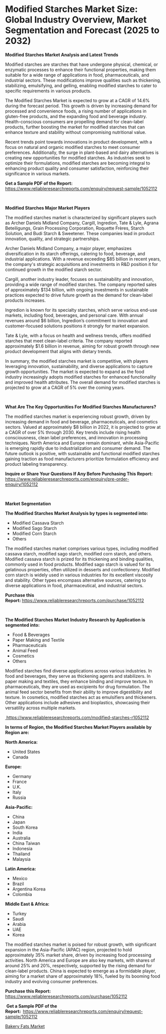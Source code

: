 <p><h1>Modified Starches Market Size: Global Industry Overview, Market Segmentation and Forecast (2025 to 2032)</h1></p><p><strong>Modified Starches Market Analysis and Latest Trends</strong></p>
<p><p>Modified starches are starches that have undergone physical, chemical, or enzymatic processes to enhance their functional properties, making them suitable for a wide range of applications in food, pharmaceuticals, and industrial sectors. These modifications improve qualities such as thickening, stabilizing, emulsifying, and gelling, enabling modified starches to cater to specific requirements in various products.</p><p>The Modified Starches Market is expected to grow at a CAGR of 14.6% during the forecast period. This growth is driven by increasing demand for processed and convenience foods, a rising number of applications in gluten-free products, and the expanding food and beverage industry. Health-conscious consumers are propelling demand for clean-label products, further boosting the market for modified starches that can enhance texture and stability without compromising nutritional value.</p><p>Recent trends point towards innovations in product development, with a focus on natural and organic modified starches to meet consumer preferences. Additionally, the surge in plant-based and dairy alternatives is creating new opportunities for modified starches. As industries seek to optimize their formulations, modified starches are becoming integral to enhancing product quality and consumer satisfaction, reinforcing their significance in various markets.</p></p>
<p><strong>Get a Sample PDF of the Report:&nbsp;</strong> <a href="https://www.reliableresearchreports.com/enquiry/request-sample/1052112?utm_campaign=3054&utm_medium=2&utm_source=Github&utm_content=ia&utm_term=07042025&utm_id=modified-starches">https://www.reliableresearchreports.com/enquiry/request-sample/1052112</a></p>
<p>&nbsp;</p>
<p><strong>Modified Starches Major Market Players</strong></p>
<p><p>The modified starches market is characterized by significant players such as Archer Daniels Midland Company, Cargill, Ingredion, Tate & Lyle, Agrana Beteiligungs, Grain Processing Corporation, Roquette Frères, Starch Solution, and Budi Starch & Sweetener. These companies lead in product innovation, quality, and strategic partnerships.</p><p>Archer Daniels Midland Company, a major player, emphasizes diversification in its starch offerings, catering to food, beverage, and industrial applications. With a revenue exceeding $85 billion in recent years, the company's strategic acquisitions and investments in R&D position it for continued growth in the modified starch sector.</p><p>Cargill, another industry leader, focuses on sustainability and innovation, providing a wide range of modified starches. The company reported sales of approximately $134 billion, with ongoing investments in sustainable practices expected to drive future growth as the demand for clean-label products increases.</p><p>Ingredion is known for its specialty starches, which serve various end-use markets, including food, beverages, and personal care. With annual revenues around $6 billion, Ingredion’s commitment to innovation and customer-focused solutions positions it strongly for market expansion.</p><p>Tate & Lyle, with a focus on health and wellness trends, offers modified starches that meet clean-label criteria. The company reported approximately $1.6 billion in revenue, aiming for robust growth through new product development that aligns with dietary trends.</p><p>In summary, the modified starches market is competitive, with players leveraging innovation, sustainability, and diverse applications to capture growth opportunities. The market is expected to expand as the food industry increasingly adopts modified starches for enhanced functionality and improved health attributes. The overall demand for modified starches is projected to grow at a CAGR of 5% over the coming years.</p></p>
<p>&nbsp;</p>
<p><strong>What Are The Key Opportunities For Modified Starches Manufacturers?</strong></p>
<p><p>The modified starches market is experiencing robust growth, driven by increasing demand in food and beverage, pharmaceuticals, and cosmetics sectors. Valued at approximately $8 billion in 2022, it is projected to grow at a CAGR of over 5% through 2030. Key trends include rising health consciousness, clean label preferences, and innovation in processing techniques. North America and Europe remain dominant, while Asia-Pacific is emerging rapidly due to industrialization and consumer demand. The future outlook is positive, with sustainable and functional modified starches gaining traction as food manufacturers prioritize formulation efficiency and product labeling transparency.</p></p>
<p><strong>Inquire or Share Your Questions If Any Before Purchasing This Report:</strong> <a href="https://www.reliableresearchreports.com/enquiry/pre-order-enquiry/1052112?utm_campaign=3054&utm_medium=2&utm_source=Github&utm_content=ia&utm_term=07042025&utm_id=modified-starches">https://www.reliableresearchreports.com/enquiry/pre-order-enquiry/1052112</a></p>
<p>&nbsp;</p>
<p><strong>Market Segmentation</strong></p>
<p><strong>The Modified Starches Market Analysis by types is segmented into:</strong></p>
<p><ul><li>Modified Cassava Starch</li><li>Modified Sago Starch</li><li>Modified Corn Starch</li><li>Others</li></ul></p>
<p><p>The modified starches market comprises various types, including modified cassava starch, modified sago starch, modified corn starch, and others. Modified cassava starch is prized for its thickening and binding qualities, commonly used in food products. Modified sago starch is valued for its gelatinous properties, often utilized in desserts and confectionery. Modified corn starch is widely used in various industries for its excellent viscosity and stability. Other types encompass alternative sources, catering to diverse applications in food, pharmaceutical, and industrial sectors.</p></p>
<p><strong>Purchase this Report:&nbsp;</strong><a href="https://www.reliableresearchreports.com/purchase/1052112?utm_campaign=3054&utm_medium=2&utm_source=Github&utm_content=ia&utm_term=07042025&utm_id=modified-starches">https://www.reliableresearchreports.com/purchase/1052112</a></p>
<p>&nbsp;</p>
<p><strong>The Modified Starches Market Industry Research by Application is segmented into:</strong></p>
<p><ul><li>Food & Beverages</li><li>Paper Making and Textile</li><li>Pharmaceuticals</li><li>Animal Feed</li><li>Cosmetics</li><li>Others</li></ul></p>
<p><p>Modified starches find diverse applications across various industries. In food and beverages, they serve as thickening agents and stabilizers. In paper making and textiles, they enhance binding and improve texture. In pharmaceuticals, they are used as excipients for drug formulation. The animal feed sector benefits from their ability to improve digestibility and texture. In cosmetics, modified starches act as emulsifiers and thickeners. Other applications include adhesives and bioplastics, showcasing their versatility across multiple markets.</p></p>
<p><a href="https://www.reliableresearchreports.com/modified-starches-r1052112?utm_campaign=3054&utm_medium=2&utm_source=Github&utm_content=ia&utm_term=07042025&utm_id=modified-starches">&nbsp;https://www.reliableresearchreports.com/modified-starches-r1052112</a></p>
<p><strong>In terms of Region, the Modified Starches Market Players available by Region are:</strong></p>
<p>
    <p> <strong> North America: </strong>
        <ul>
            <li>United States</li>
            <li>Canada</li>
        </ul>
        </p> 
    <p> <strong> Europe: </strong>
        <ul>
            <li>Germany</li>
            <li>France</li>
            <li>U.K.</li>
            <li>Italy</li>
            <li>Russia</li>
        </ul>
        </p> 
    <p> <strong> Asia-Pacific: </strong>
        <ul>
            <li>China</li>
            <li>Japan</li>
            <li>South Korea</li>
            <li>India</li>
            <li>Australia</li>
            <li>China Taiwan</li>
            <li>Indonesia</li>
            <li>Thailand</li>
            <li>Malaysia</li>
        </ul>
        </p> 
    <p> <strong> Latin America: </strong>
        <ul>
            <li>Mexico</li>
            <li>Brazil</li>
            <li>Argentina Korea</li>
            <li>Colombia</li>
        </ul>
        </p> 
    <p> <strong> Middle East & Africa: </strong>
        <ul>
            <li>Turkey</li>
            <li>Saudi</li>
            <li>Arabia</li>
            <li>UAE</li>
            <li>Korea</li>
        </ul>
    </p>
    </p>
<p><p>The modified starches market is poised for robust growth, with significant expansion in the Asia-Pacific (APAC) region, projected to hold approximately 35% market share, driven by increasing food processing activities. North America and Europe are also key markets, with shares of around 25% and 20%, respectively, supported by the rising demand for clean-label products. China is expected to emerge as a formidable player, aiming for a market share of approximately 18%, fueled by its booming food industry and evolving consumer preferences.</p></p>
<p><strong>Purchase this Report: </strong><a href="https://www.reliableresearchreports.com/purchase/1052112?utm_campaign=3054&utm_medium=2&utm_source=Github&utm_content=ia&utm_term=07042025&utm_id=modified-starches">https://www.reliableresearchreports.com/purchase/1052112</a></p>
<p>&nbsp;<strong>Get a Sample PDF of the Report:&nbsp;&nbsp;</strong><a href="https://www.reliableresearchreports.com/enquiry/request-sample/1052112?utm_campaign=3054&utm_medium=2&utm_source=Github&utm_content=ia&utm_term=07042025&utm_id=modified-starches">https://www.reliableresearchreports.com/enquiry/request-sample/1052112</a></p>
<p><strong></strong></p>
<p><p><a href="https://github.com/akrachveslov/Market-Research-Report-List-1/blob/main/bakery-fats-market.md?utm_campaign=3054&utm_medium=2&utm_source=Github&utm_content=ia&utm_term=07042025&utm_id=modified-starches">Bakery Fats Market</a></p></p>